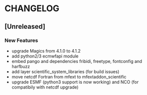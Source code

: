 # CHANGELOG


## [Unreleased]

### New Features
- upgrade Magics from 4.1.0 to 4.1.2
- add python2/3 ecmwfapi module
- embed pango and dependencies fribidi, freetype, fontconfig and harfbuzz
- add layer scientific_system_libraries (for build issues)
- move netcdf Fortran from mfext to mfextaddon_scientific
- upgrade ESMF (python3 support is now working) and NCO (for compatibily with netcdf upgrade)






